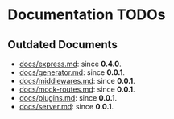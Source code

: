# Documentation TODOs

## Outdated Documents
* [docs/express.md](express.md): since __0.4.0__.
* [docs/generator.md](generator.md): since __0.0.1__.
* [docs/middlewares.md](middlewares.md): since __0.0.1__.
* [docs/mock-routes.md](mock-routes.md): since __0.0.1__.
* [docs/plugins.md](plugins.md): since __0.0.1__.
* [docs/server.md](server.md): since __0.0.1__.
